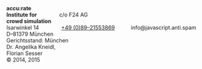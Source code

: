 <div class="two columns alpha omega"></div>
<div class="four columns">
    <strong>
        accu:rate<br />
        Institute for <br />crowd simulation
    </strong>
    <br />
    c/o F24 AG<br />
</div>
<div class="four columns">
    Isarwinkel 14<br />
    D&ndash;81379 M&uuml;nchen<br />
    <a class="tel" href="tel:+498921553869">+49 (0)89&ndash;21553869</a><br />
    <span class="mailadresse" data-to="info">info@javascript.anti.spam</span>
</div>
<div class="four columns">
    Gerichtsstand: M&uuml;nchen<br />
    Dr. Angelika Kneidl,<br />
    Florian Sesser<br />
    &copy; 2014, 2015
</div>
<div class="one column omega"></div>
